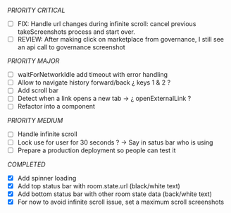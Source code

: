 _PRIORITY CRITICAL_
- [ ] FIX: Handle url changes during infinite scroll: cancel previous takeScreenshots process and start over. 
- [ ] REVIEW: After making click on marketplace from governance, I still see an api call to governance screenshot

_PRIORITY MAJOR_
- [ ] waitForNetworkIdle add timeout with error handling
- [ ] Allow to navigate history forward/back ¿ keys 1 & 2 ?
- [ ] Add scroll bar
- [ ] Detect when a link opens a new tab -> ¿ openExternalLink ?
- [ ] Refactor into a component

_PRIORITY MEDIUM_
- [ ] Handle infinite scroll
- [ ] Lock use for user for 30 seconds ? -> Say in satus bar who is using
- [ ] Prepare a production deployment so people can test it

_COMPLETED_
- [x] Add spinner loading
- [x] Add top status bar with room.state.url (black/white text)
- [x] Add bottom status bar with other room state data (back/white text)
- [x] For now to avoid infinite scroll issue, set a maximum scroll screenshots